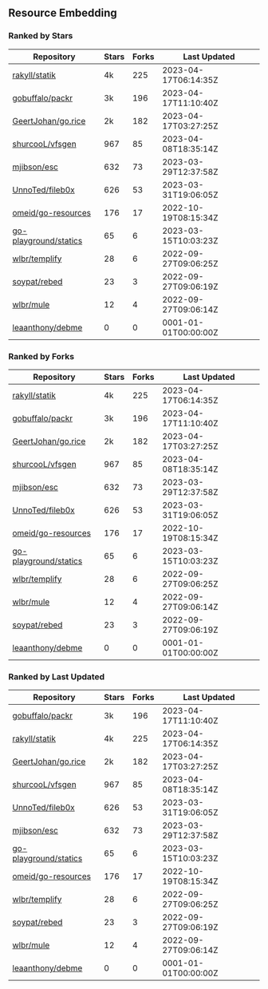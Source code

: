 ## Resource Embedding

### Ranked by Stars

| Repository | Stars | Forks | Last Updated |
|------------|-------|-------|--------------|
| [rakyll/statik](https://github.com/rakyll/statik) | 4k | 225 | 2023-04-17T06:14:35Z |
| [gobuffalo/packr](https://github.com/gobuffalo/packr) | 3k | 196 | 2023-04-17T11:10:40Z |
| [GeertJohan/go.rice](https://github.com/GeertJohan/go.rice) | 2k | 182 | 2023-04-17T03:27:25Z |
| [shurcooL/vfsgen](https://github.com/shurcooL/vfsgen) | 967 | 85 | 2023-04-08T18:35:14Z |
| [mjibson/esc](https://github.com/mjibson/esc) | 632 | 73 | 2023-03-29T12:37:58Z |
| [UnnoTed/fileb0x](https://github.com/UnnoTed/fileb0x) | 626 | 53 | 2023-03-31T19:06:05Z |
| [omeid/go-resources](https://github.com/omeid/go-resources) | 176 | 17 | 2022-10-19T08:15:34Z |
| [go-playground/statics](https://github.com/go-playground/statics) | 65 | 6 | 2023-03-15T10:03:23Z |
| [wlbr/templify](https://github.com/wlbr/templify) | 28 | 6 | 2022-09-27T09:06:25Z |
| [soypat/rebed](https://github.com/soypat/rebed) | 23 | 3 | 2022-09-27T09:06:19Z |
| [wlbr/mule](https://github.com/wlbr/mule) | 12 | 4 | 2022-09-27T09:06:14Z |
| [leaanthony/debme](https://github.com/leaanthony/debme) | 0 | 0 | 0001-01-01T00:00:00Z |

### Ranked by Forks

| Repository | Stars | Forks | Last Updated |
|------------|-------|-------|--------------|
| [rakyll/statik](https://github.com/rakyll/statik) | 4k | 225 | 2023-04-17T06:14:35Z |
| [gobuffalo/packr](https://github.com/gobuffalo/packr) | 3k | 196 | 2023-04-17T11:10:40Z |
| [GeertJohan/go.rice](https://github.com/GeertJohan/go.rice) | 2k | 182 | 2023-04-17T03:27:25Z |
| [shurcooL/vfsgen](https://github.com/shurcooL/vfsgen) | 967 | 85 | 2023-04-08T18:35:14Z |
| [mjibson/esc](https://github.com/mjibson/esc) | 632 | 73 | 2023-03-29T12:37:58Z |
| [UnnoTed/fileb0x](https://github.com/UnnoTed/fileb0x) | 626 | 53 | 2023-03-31T19:06:05Z |
| [omeid/go-resources](https://github.com/omeid/go-resources) | 176 | 17 | 2022-10-19T08:15:34Z |
| [go-playground/statics](https://github.com/go-playground/statics) | 65 | 6 | 2023-03-15T10:03:23Z |
| [wlbr/templify](https://github.com/wlbr/templify) | 28 | 6 | 2022-09-27T09:06:25Z |
| [wlbr/mule](https://github.com/wlbr/mule) | 12 | 4 | 2022-09-27T09:06:14Z |
| [soypat/rebed](https://github.com/soypat/rebed) | 23 | 3 | 2022-09-27T09:06:19Z |
| [leaanthony/debme](https://github.com/leaanthony/debme) | 0 | 0 | 0001-01-01T00:00:00Z |

### Ranked by Last Updated

| Repository | Stars | Forks | Last Updated |
|------------|-------|-------|--------------|
| [gobuffalo/packr](https://github.com/gobuffalo/packr) | 3k | 196 | 2023-04-17T11:10:40Z |
| [rakyll/statik](https://github.com/rakyll/statik) | 4k | 225 | 2023-04-17T06:14:35Z |
| [GeertJohan/go.rice](https://github.com/GeertJohan/go.rice) | 2k | 182 | 2023-04-17T03:27:25Z |
| [shurcooL/vfsgen](https://github.com/shurcooL/vfsgen) | 967 | 85 | 2023-04-08T18:35:14Z |
| [UnnoTed/fileb0x](https://github.com/UnnoTed/fileb0x) | 626 | 53 | 2023-03-31T19:06:05Z |
| [mjibson/esc](https://github.com/mjibson/esc) | 632 | 73 | 2023-03-29T12:37:58Z |
| [go-playground/statics](https://github.com/go-playground/statics) | 65 | 6 | 2023-03-15T10:03:23Z |
| [omeid/go-resources](https://github.com/omeid/go-resources) | 176 | 17 | 2022-10-19T08:15:34Z |
| [wlbr/templify](https://github.com/wlbr/templify) | 28 | 6 | 2022-09-27T09:06:25Z |
| [soypat/rebed](https://github.com/soypat/rebed) | 23 | 3 | 2022-09-27T09:06:19Z |
| [wlbr/mule](https://github.com/wlbr/mule) | 12 | 4 | 2022-09-27T09:06:14Z |
| [leaanthony/debme](https://github.com/leaanthony/debme) | 0 | 0 | 0001-01-01T00:00:00Z |

